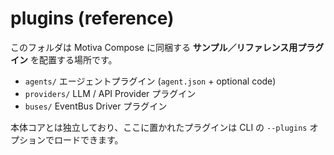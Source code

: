 # plugins (reference)

このフォルダは Motiva Compose に同梱する **サンプル／リファレンス用プラグイン** を配置する場所です。

- `agents/`    エージェントプラグイン (`agent.json` + optional code)
- `providers/` LLM / API Provider プラグイン
- `buses/`     EventBus Driver プラグイン

本体コアとは独立しており、ここに置かれたプラグインは CLI の `--plugins` オプションでロードできます。 